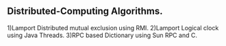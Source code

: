 ## Distributed-Computing Algorithms.

1)Lamport Distributed mutual exclusion using RMI.
2)Lamport Logical clock using Java Threads.
3)RPC based Dictionary using Sun RPC and C.

